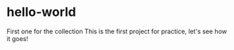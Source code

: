 # hello-world
First one for the collection
This is the first project for practice, let's see how it goes!
